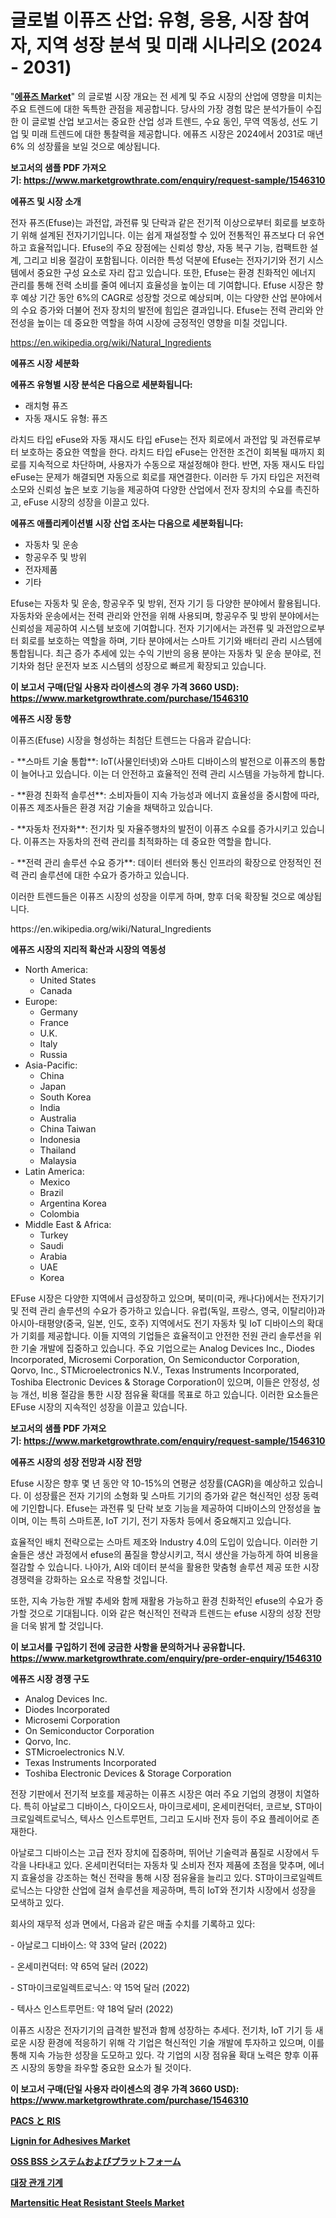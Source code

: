 <p><h1>글로벌 이퓨즈 산업: 유형, 응용, 시장 참여자, 지역 성장 분석 및 미래 시나리오 (2024 - 2031)</h1></p><p>"<strong><a href="https://www.marketgrowthrate.com/global-efuse-market-r1546310">에퓨즈 Market</a></strong>" 의 글로벌 시장 개요는 전 세계 및 주요 시장의 산업에 영향을 미치는 주요 트렌드에 대한 독특한 관점을 제공합니다. 당사의 가장 경험 많은 분석가들이 수집한 이 글로벌 산업 보고서는 중요한 산업 성과 트렌드, 수요 동인, 무역 역동성, 선도 기업 및 미래 트렌드에 대한 통찰력을 제공합니다. 에퓨즈 시장은 2024에서 2031로 매년 6% 의 성장률을 보일 것으로 예상됩니다.</p>
<p><strong>보고서의 샘플 PDF 가져오기:&nbsp;<a href="https://www.marketgrowthrate.com/enquiry/request-sample/1546310">https://www.marketgrowthrate.com/enquiry/request-sample/1546310</a></strong></p>
<p><strong>에퓨즈 및 시장 소개</strong></p>
<p><p>전자 퓨즈(Efuse)는 과전압, 과전류 및 단락과 같은 전기적 이상으로부터 회로를 보호하기 위해 설계된 전자기기입니다. 이는 쉽게 재설정할 수 있어 전통적인 퓨즈보다 더 유연하고 효율적입니다. Efuse의 주요 장점에는 신뢰성 향상, 자동 복구 기능, 컴팩트한 설계, 그리고 비용 절감이 포함됩니다. 이러한 특성 덕분에 Efuse는 전자기기와 전기 시스템에서 중요한 구성 요소로 자리 잡고 있습니다. 또한, Efuse는 환경 친화적인 에너지 관리를 통해 전력 소비를 줄여 에너지 효율성을 높이는 데 기여합니다. Efuse 시장은 향후 예상 기간 동안 6%의 CAGR로 성장할 것으로 예상되며, 이는 다양한 산업 분야에서의 수요 증가와 더불어 전자 장치의 발전에 힘입은 결과입니다. Efuse는 전력 관리와 안전성을 높이는 데 중요한 역할을 하여 시장에 긍정적인 영향을 미칠 것입니다.</p></p>
<p><a href="https://en.wikipedia.org/wiki/Natural_Ingredients">https://en.wikipedia.org/wiki/Natural_Ingredients</a></p>
<p><strong>에퓨즈 시장 세분화</strong></p>
<p><strong>에퓨즈 유형별 시장 분석은 다음으로 세분화됩니다:</strong></p>
<p><ul><li>래치형 퓨즈</li><li>자동 재시도 유형: 퓨즈</li></ul></p>
<p><p>라치드 타입 eFuse와 자동 재시도 타입 eFuse는 전자 회로에서 과전압 및 과전류로부터 보호하는 중요한 역할을 한다. 라치드 타입 eFuse는 안전한 조건이 회복될 때까지 회로를 지속적으로 차단하며, 사용자가 수동으로 재설정해야 한다. 반면, 자동 재시도 타입 eFuse는 문제가 해결되면 자동으로 회로를 재연결한다. 이러한 두 가지 타입은 저전력 소모와 신뢰성 높은 보호 기능을 제공하여 다양한 산업에서 전자 장치의 수요를 촉진하고, eFuse 시장의 성장을 이끌고 있다.</p></p>
<p><strong>에퓨즈 애플리케이션별 시장 산업 조사는 다음으로 세분화됩니다:</strong></p>
<p><ul><li>자동차 및 운송</li><li>항공우주 및 방위</li><li>전자제품</li><li>기타</li></ul></p>
<p><p>Efuse는 자동차 및 운송, 항공우주 및 방위, 전자 기기 등 다양한 분야에서 활용됩니다. 자동차와 운송에서는 전력 관리와 안전을 위해 사용되며, 항공우주 및 방위 분야에서는 신뢰성을 제공하여 시스템 보호에 기여합니다. 전자 기기에서는 과전류 및 과전압으로부터 회로를 보호하는 역할을 하며, 기타 분야에서는 스마트 기기와 배터리 관리 시스템에 통합됩니다. 최근 증가 추세에 있는 수익 기반의 응용 분야는 자동차 및 운송 분야로, 전기차와 첨단 운전자 보조 시스템의 성장으로 빠르게 확장되고 있습니다.</p></p>
<p><strong>이 보고서 구매(단일 사용자 라이센스의 경우 가격 3660 USD): <a href="https://www.marketgrowthrate.com/purchase/1546310">https://www.marketgrowthrate.com/purchase/1546310</a></strong></p>
<p><strong>에퓨즈 시장 동향</strong></p>
<p><p>이퓨즈(Efuse) 시장을 형성하는 최첨단 트렌드는 다음과 같습니다:</p><p>- **스마트 기술 통합**: IoT(사물인터넷)와 스마트 디바이스의 발전으로 이퓨즈의 통합이 늘어나고 있습니다. 이는 더 안전하고 효율적인 전력 관리 시스템을 가능하게 합니다.</p><p>- **환경 친화적 솔루션**: 소비자들이 지속 가능성과 에너지 효율성을 중시함에 따라, 이퓨즈 제조사들은 환경 저감 기술을 채택하고 있습니다.</p><p>- **자동차 전자화**: 전기차 및 자율주행차의 발전이 이퓨즈 수요를 증가시키고 있습니다. 이퓨즈는 자동차의 전력 관리를 최적화하는 데 중요한 역할을 합니다.</p><p>- **전력 관리 솔루션 수요 증가**: 데이터 센터와 통신 인프라의 확장으로 안정적인 전력 관리 솔루션에 대한 수요가 증가하고 있습니다.</p><p>이러한 트렌드들은 이퓨즈 시장의 성장을 이루게 하며, 향후 더욱 확장될 것으로 예상됩니다.</p></p>
<p>https://en.wikipedia.org/wiki/Natural_Ingredients</p>
<p><strong>에퓨즈 시장의 지리적 확산과 시장의 역동성</strong></p>
<p><ul>
    <li>
        North America:
        <ul>
            <li>United States</li>
            <li>Canada</li>
        </ul>
    </li>
    <li>
        Europe:
        <ul>
            <li>Germany</li>
            <li>France</li>
            <li>U.K.</li>
            <li>Italy</li>
            <li>Russia</li>
        </ul>
    </li>
    <li>
        Asia-Pacific:
        <ul>
            <li>China</li>
            <li>Japan</li>
            <li>South Korea</li>
            <li>India</li>
            <li>Australia</li>
            <li>China Taiwan</li>
            <li>Indonesia</li>
            <li>Thailand</li>
            <li>Malaysia</li>
        </ul>
    </li>
    <li>
        Latin America:
        <ul>
            <li>Mexico</li>
            <li>Brazil</li>
            <li>Argentina Korea</li>
            <li>Colombia</li>
        </ul>
    </li>
    <li>
        Middle East & Africa:
        <ul>
            <li>Turkey</li>
            <li>Saudi</li>
            <li>Arabia</li>
            <li>UAE</li>
            <li>Korea</li>
        </ul>
    </li>
    </ul></p>
<p><p>EFuse 시장은 다양한 지역에서 급성장하고 있으며, 북미(미국, 캐나다)에서는 전자기기 및 전력 관리 솔루션의 수요가 증가하고 있습니다. 유럽(독일, 프랑스, 영국, 이탈리아)과 아시아-태평양(중국, 일본, 인도, 호주) 지역에서도 전기 자동차 및 IoT 디바이스의 확대가 기회를 제공합니다. 이들 지역의 기업들은 효율적이고 안전한 전원 관리 솔루션을 위한 기술 개발에 집중하고 있습니다. 주요 기업으로는 Analog Devices Inc., Diodes Incorporated, Microsemi Corporation, On Semiconductor Corporation, Qorvo, Inc., STMicroelectronics N.V., Texas Instruments Incorporated, Toshiba Electronic Devices & Storage Corporation이 있으며, 이들은 안정성, 성능 개선, 비용 절감을 통한 시장 점유율 확대를 목표로 하고 있습니다. 이러한 요소들은 EFuse 시장의 지속적인 성장을 이끌고 있습니다.</p></p>
<p><strong>보고서의 샘플 PDF 가져오기:&nbsp;<a href="https://www.marketgrowthrate.com/enquiry/request-sample/1546310">https://www.marketgrowthrate.com/enquiry/request-sample/1546310</a></strong></p>
<p><strong>에퓨즈 시장의 성장 전망과 시장 전망</strong></p>
<p><p>Efuse 시장은 향후 몇 년 동안 약 10-15%의 연평균 성장률(CAGR)을 예상하고 있습니다. 이 성장률은 전자 기기의 소형화 및 스마트 기기의 증가와 같은 혁신적인 성장 동력에 기인합니다. Efuse는 과전류 및 단락 보호 기능을 제공하여 디바이스의 안정성을 높이며, 이는 특히 스마트폰, IoT 기기, 전기 자동차 등에서 중요해지고 있습니다.</p><p>효율적인 배치 전략으로는 스마트 제조와 Industry 4.0의 도입이 있습니다. 이러한 기술들은 생산 과정에서 efuse의 품질을 향상시키고, 적시 생산을 가능하게 하여 비용을 절감할 수 있습니다. 나아가, AI와 데이터 분석을 활용한 맞춤형 솔루션 제공 또한 시장 경쟁력을 강화하는 요소로 작용할 것입니다.</p><p>또한, 지속 가능한 개발 추세와 함께 재활용 가능하고 환경 친화적인 efuse의 수요가 증가할 것으로 기대됩니다. 이와 같은 혁신적인 전략과 트렌드는 efuse 시장의 성장 전망을 더욱 밝게 할 것입니다.</p></p>
<p><strong>이 보고서를 구입하기 전에 궁금한 사항을 문의하거나 공유합니다. <a href="https://www.marketgrowthrate.com/enquiry/pre-order-enquiry/1546310">https://www.marketgrowthrate.com/enquiry/pre-order-enquiry/1546310</a></strong></p>
<p><strong>에퓨즈 시장 경쟁 구도</strong></p>
<p><ul><li>Analog Devices Inc.</li><li>Diodes Incorporated</li><li>Microsemi Corporation</li><li>On Semiconductor Corporation</li><li>Qorvo, Inc.</li><li>STMicroelectronics N.V.</li><li>Texas Instruments Incorporated</li><li>Toshiba Electronic Devices & Storage Corporation</li></ul></p>
<p><p>전장 기판에서 전기적 보호를 제공하는 이퓨즈 시장은 여러 주요 기업의 경쟁이 치열하다. 특히 아날로그 디바이스, 다이오드사, 마이크로세미, 온세미컨덕터, 코르보, ST마이크로일렉트로닉스, 텍사스 인스트루먼트, 그리고 도시바 전자 등이 주요 플레이어로 존재한다.</p><p>아날로그 디바이스는 고급 전자 장치에 집중하며, 뛰어난 기술력과 품질로 시장에서 두각을 나타내고 있다. 온세미컨덕터는 자동차 및 소비자 전자 제품에 초점을 맞추며, 에너지 효율성을 강조하는 혁신 전략을 통해 시장 점유율을 늘리고 있다. ST마이크로일렉트로닉스는 다양한 산업에 걸쳐 솔루션을 제공하며, 특히 IoT와 전기차 시장에서 성장을 모색하고 있다.</p><p>회사의 재무적 성과 면에서, 다음과 같은 매출 수치를 기록하고 있다:</p><p>- 아날로그 디바이스: 약 33억 달러 (2022)</p><p>- 온세미컨덕터: 약 65억 달러 (2022)</p><p>- ST마이크로일렉트로닉스: 약 15억 달러 (2022)</p><p>- 텍사스 인스트루먼트: 약 18억 달러 (2022)</p><p>이퓨즈 시장은 전자기기의 급격한 발전과 함께 성장하는 추세다. 전기차, IoT 기기 등 새로운 시장 환경에 적응하기 위해 각 기업은 혁신적인 기술 개발에 투자하고 있으며, 이를 통해 지속 가능한 성장을 도모하고 있다. 각 기업의 시장 점유율 확대 노력은 향후 이퓨즈 시장의 동향을 좌우할 중요한 요소가 될 것이다.</p></p>
<p><strong>이 보고서 구매(단일 사용자 라이센스의 경우 가격 3660 USD): <a href="https://www.marketgrowthrate.com/purchase/1546310">https://www.marketgrowthrate.com/purchase/1546310</a></strong></p>
<p><strong><p><a href="https://medium.com/@lonnierami89675202/%E3%82%B0%E3%83%AD%E3%83%BC%E3%83%90%E3%83%ABpacs%E3%81%8A%E3%82%88%E3%81%B3ris%E5%B8%82%E5%A0%B4%E3%81%AE%E8%A6%8F%E6%A8%A1%E3%81%A8%E3%82%B7%E3%82%A7%E3%82%A2%E5%88%86%E6%9E%90-%E8%A3%BD%E5%93%81%E3%82%BF%E3%82%A4%E3%83%97%E5%88%A5-%E3%82%A2%E3%83%97%E3%83%AA%E3%82%B1%E3%83%BC%E3%82%B7%E3%83%A7%E3%83%B3%E5%88%A5-%E5%9C%B0%E5%9F%9F%E5%88%A5-%E4%BA%88%E6%B8%AC-2024-2031-659759d7e3fb">PACS と RIS</a></p><p><a href="https://issuu.com/reportprime-2/docs/lignin-for-adhesives-market-size-20_6e8159d8696098">Lignin for Adhesives Market</a></p><p><a href="https://medium.com/@lonnierami89675202/%E3%82%B0%E3%83%AD%E3%83%BC%E3%83%90%E3%83%ABoss-bss%E3%82%B7%E3%82%B9%E3%83%86%E3%83%A0%E3%81%8A%E3%82%88%E3%81%B3%E3%83%97%E3%83%A9%E3%83%83%E3%83%88%E3%83%95%E3%82%A9%E3%83%BC%E3%83%A0%E5%B8%82%E5%A0%B4%E3%81%AE%E8%AA%BF%E6%9F%BB-%E3%83%88%E3%83%AC%E3%83%B3%E3%83%89-%E4%BA%88%E6%B8%AC-%E5%BD%B1%E9%9F%BF%E5%88%86%E6%9E%90-2024%E5%B9%B4-2031%E5%B9%B4-%E3%81%8C172%E3%83%9A%E3%83%BC%E3%82%B8%E3%81%A7%E3%82%AB%E3%83%90%E3%83%BC%E3%81%95%E3%82%8C%E3%81%A6%E3%81%84%E3%81%BE%E3%81%99-add3208f30fa">OSS BSS システムおよびプラットフォーム</a></p><p><a href="https://medium.com/@aodhfincoyle123/%EB%8C%80%EC%9E%A5-%EC%84%B8%EC%B2%99%EA%B8%B0-%EC%8B%9C%EC%9E%A5-%EA%B7%9C%EB%AA%A8-%EC%9C%A0%ED%98%95%EB%B3%84-%EA%B0%80%EC%A0%95%EC%9A%A9-%EB%8C%80%EC%9E%A5-%EC%84%B8%EC%B2%99%EA%B8%B0-%EC%9D%98%EB%A3%8C%EC%9A%A9-%EB%8C%80%EC%9E%A5-%EC%84%B8%EC%B2%99%EA%B8%B0-%EC%A0%9C%ED%92%88%EB%B3%84-%EA%B0%80%EC%A0%95%EC%9A%A9-%EB%B3%91%EC%9B%90-%EB%B0%8F-%ED%81%B4%EB%A6%AC%EB%8B%89-%EA%B1%B4%EA%B0%95-%EC%8A%A4%ED%8C%8C-%EB%B0%8F-%EC%9B%B0%EB%8B%88%EC%8A%A4-%EC%84%BC%ED%84%B0-%EA%B8%B0%ED%83%80-%EA%B8%80%EB%A1%9C%EB%B2%8C-%EC%82%B0%EC%97%85-%EB%B6%84%EC%84%9D-be39bbe831e5?postPublishedType=repub">대장 관개 기계</a></p><p><a href="https://issuu.com/reportprime-2/docs/martensitic-heat-resistant-steels-m_1ce2a0dc80f41b">Martensitic Heat Resistant Steels Market</a></p></strong></p>
<p></p>